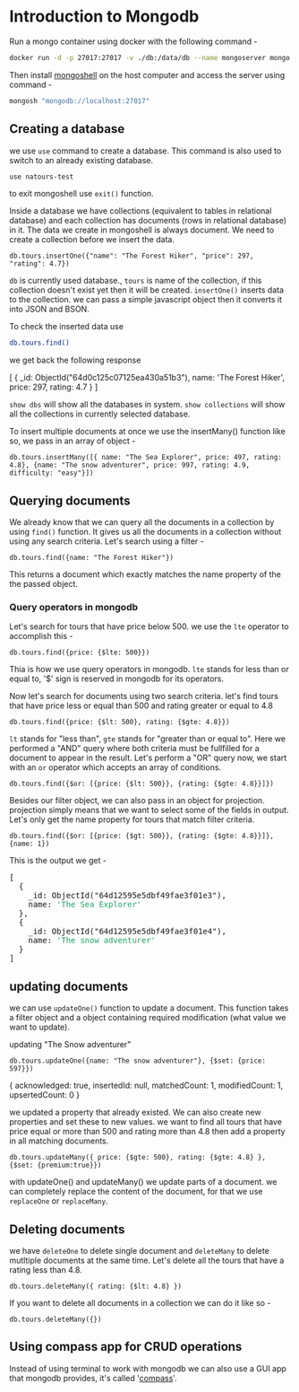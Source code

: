 # Introduction to Mongodb

Run a mongo container using docker with the following command -

```bash
docker run -d -p 27017:27017 -v ./db:/data/db --name mongoserver mongo
```

Then install [mongoshell](https://www.mongodb.com/docs/mongodb-shell/connect/#std-label-mdb-shell-connect) on the host computer and access the server using command -

```bash
mongosh "mongodb://localhost:27017"
```

## Creating a database

we use `use` command to create a database. This command is also used to switch to an already existing database.

```bash
use natours-test
```

to exit mongoshell use `exit()` function.

Inside a database we have collections (equivalent to tables in relational database) and each collection has documents (rows in relational database) in it. The data we create in mongoshell is always document. We need to create a collection before we insert the data.

```
db.tours.insertOne({"name": "The Forest Hiker", "price": 297, "rating": 4.7})
```

`db` is currently used database., `tours` is name of the collection, if this collection doesn't exist yet then it will be created. `insertOne()` inserts data to the collection. we can pass a simple javascript object then it converts it into JSON and BSON.

To check the inserted data use

```bash
db.tours.find()
```

we get back the following response

[
{
_id: ObjectId("64d0c125c07125ea430a51b3"),
name: 'The Forest Hiker',
price: 297,
rating: 4.7
}
]

`show dbs` will show all the databases in system. `show collections` will show all the collections in currently selected database.

To insert multiple documents at once we use the insertMany() function like so, we pass in an array of object -

```
db.tours.insertMany([{ name: "The Sea Explorer", price: 497, rating: 4.8}, {name: "The snow adventurer", price: 997, rating: 4.9, difficulty: "easy"}])
```

## Querying documents

We already know that we can query all the documents in a collection by using `find()` function. It gives us all the documents in a collection without using any search criteria.
Let's search using a filter -

```
db.tours.find({name: "The Forest Hiker"})
```

This returns a document which exactly matches the name property of the the passed object.

### Query operators in mongodb

Let's search for tours that have price below 500. we use the `lte` operator to accomplish this -

```
db.tours.find({price: {$lte: 500}})
```

Thia is how we use query operators in mongodb. `lte` stands for less than or equal to, '$' sign is reserved in mongodb for its operators.

Now let's search for documents using two search criteria. let's find tours that have price less or equal than 500 and rating greater or equal to 4.8

```
db.tours.find({price: {$lt: 500}, rating: {$gte: 4.8}})
```

`lt` stands for "less than", `gte` stands for "greater than or equal to". Here we performed a "AND" query where both criteria must be fullfilled for a document to appear in the result. Let's perform a "OR" query now, we start with an `or` operator which accepts an array of conditions.

```
db.tours.find({$or: [{price: {$lt: 500}}, {rating: {$gte: 4.8}}]})
```

Besides our filter object, we can also pass in an object for projection. projection simply means that we want to select some of the fields in output. Let's only get the name property for tours that match filter criteria.

```
db.tours.find({$or: [{price: {$gt: 500}}, {rating: {$gte: 4.8}}]}, {name: 1})
```

This is the output we get -

<pre>[
  {
    _id: ObjectId(&quot;64d12595e5dbf49fae3f01e3&quot;),
    name: <font color="#26A269">&apos;The Sea Explorer&apos;</font>
  },
  {
    _id: ObjectId(&quot;64d12595e5dbf49fae3f01e4&quot;),
    name: <font color="#26A269">&apos;The snow adventurer&apos;</font>
  }
]</pre>

## updating documents

we can use `updateOne()` function to update a document. This function takes a filter object and a object containing required modification (what value we want to update).

updating "The Snow adventurer"

```
db.tours.updateOne({name: "The snow adventurer"}, {$set: {price: 597}})
```

{
acknowledged: true,
insertedId: null,
matchedCount: 1,
modifiedCount: 1,
upsertedCount: 0
}

we updated a property that already existed. We can also create new properties and set these to new values.
we want to find all tours that have price equal or more than 500 and rating more than 4.8 then add a property in all matching documents.

```
db.tours.updateMany({ price: {$gte: 500}, rating: {$gte: 4.8} }, {$set: {premium:true}})
```

with updateOne() and updateMany() we update parts of a document. we can completely replace the content of the document, for that we use `replaceOne` or `replaceMany`.

## Deleting documents

we have `deleteOne` to delete single document and `deleteMany` to delete mutltiple documents at the same time. Let's delete all the tours that have a rating less than 4.8.

```
db.tours.deleteMany({ rating: {$lt: 4.8} })
```

If you want to delete all documents in a collection we can do it like so -

```
db.tours.deleteMany({})
```

## Using compass app for CRUD operations

Instead of using terminal to work with mongodb we can also use a GUI app that mongodb provides, it's called '[compass](https://www.mongodb.com/products/compass)'.
